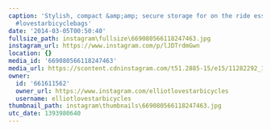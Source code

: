 ```yaml
---
caption: 'Stylish, compact &amp;amp; secure storage for on the ride essentials #instacollage
  #lovestarbicyclebags'
date: '2014-03-05T00:50:40'
fullsize_path: instagram\fullsize\669080566118247463.jpg
instagram_url: https://www.instagram.com/p/lJDTrdmGwn
location: {}
media_id: '669080566118247463'
media_url: https://scontent.cdninstagram.com/t51.2885-15/e15/11282292_1435733560068521_1969002404_n.jpg?ig_cache_key=NjY5MDgwNTY2MTE4MjQ3NDYz.2
owner:
  id: '661611562'
  owner_url: https://www.instagram.com/elliotlovestarbicycles
  username: elliotlovestarbicycles
thumbnail_path: instagram\thumbnails\669080566118247463.jpg
utc_date: 1393980640
---
```

